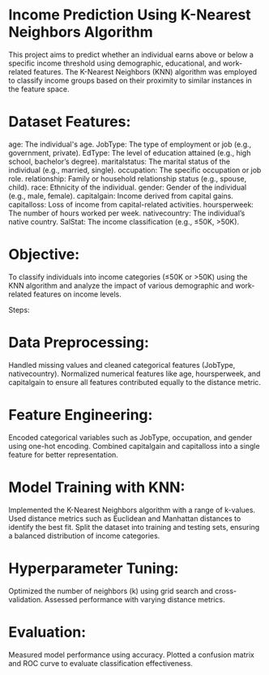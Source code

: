 # Income Prediction Using K-Nearest Neighbors Algorithm
This project aims to predict whether an individual earns above or below a specific income threshold using demographic, educational, and work-related features. The K-Nearest Neighbors (KNN) algorithm was employed to classify income groups based on their proximity to similar instances in the feature space.

# Dataset Features:
age: The individual's age.
JobType: The type of employment or job (e.g., government, private).
EdType: The level of education attained (e.g., high school, bachelor’s degree).
maritalstatus: The marital status of the individual (e.g., married, single).
occupation: The specific occupation or job role.
relationship: Family or household relationship status (e.g., spouse, child).
race: Ethnicity of the individual.
gender: Gender of the individual (e.g., male, female).
capitalgain: Income derived from capital gains.
capitalloss: Loss of income from capital-related activities.
hoursperweek: The number of hours worked per week.
nativecountry: The individual’s native country.
SalStat: The income classification (e.g., ≤50K, >50K).
# Objective:
To classify individuals into income categories (≤50K or >50K) using the KNN algorithm and analyze the impact of various demographic and work-related features on income levels.

Steps:
# Data Preprocessing:

Handled missing values and cleaned categorical features (JobType, nativecountry).
Normalized numerical features like age, hoursperweek, and capitalgain to ensure all features contributed equally to the distance metric.
# Feature Engineering:

Encoded categorical variables such as JobType, occupation, and gender using one-hot encoding.
Combined capitalgain and capitalloss into a single feature for better representation.
# Model Training with KNN:

Implemented the K-Nearest Neighbors algorithm with a range of k-values.
Used distance metrics such as Euclidean and Manhattan distances to identify the best fit.
Split the dataset into training and testing sets, ensuring a balanced distribution of income categories.
# Hyperparameter Tuning:

Optimized the number of neighbors (k) using grid search and cross-validation.
Assessed performance with varying distance metrics.

# Evaluation:

Measured model performance using accuracy.
Plotted a confusion matrix and ROC curve to evaluate classification effectiveness.
